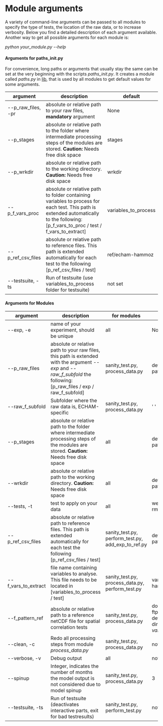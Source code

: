 # Module arguments
A variety of command-line arguments can be passed to all modules to specify the type of tests, the location of the raw data, or to increase verbosity.
Below you find a detailed description of each argument available.
Another way to get all possible arguments for each module is:  

*python your_module.py --help*

#### Arguments for paths_init.py
For convenience, long paths or arguments that usually stay the same can be set at the very beginning with the scripts *paths_init.py*.
It creates a module called *paths.py* in [lib](../lib), that is used by all modules to get default values for some arguments.

|argument|description|default| 
|---|---|---|
|--p_raw_files, -pr|absolute or relative path to your raw files, **mandatory** argument|None|
|--p_stages|absolute or relative path to the folder where intermediate processing steps of the modules are stored. **Caution:** Needs free disk space |stages|
|--p_wrkdir|absolute or relative path to the working directory. **Caution:** Needs free disk space |wrkdir|
|--p_f_vars_proc|absolute or relative path to folder containing variables to process for each test. This path is extended automatically to the following: [p_f_vars_to_proc / test / f_vars_to_extract]|variables_to_process|
|--p_ref_csv_files|absolute or relative path to reference files. This path is extended automatically for each test to the following [p_ref_csv_files / test]|ref/echam-hammoz|
|--testsuite, -ts | Run of testsuite (use variables_to_process folder for testsuite) | not set| 

#### Arguments for Modules

|argument|description   |for modules |default| 
|---|---|---|---|
|--exp, -e        |name of your experiment, should be unique|all | None |
|--p_raw_files  |absolute or relative path to your raw files, this path is extended with the argument *--exp* and *--raw_f_subfold* the following: [p_raw_files / exp / raw_f_subfold]  | sanity_test.py, process_data.py  | defined in paths.py  |
|--raw_f_subfold| Subfolder where the raw data is, ECHAM-specific | sanity_test.py, process_data.py | ' '|
|--p_stages  | absolute or relative path to the folder where intermediate processing steps of the modules are stored. **Caution:** Needs free disk space |all  | defined in paths.py  |
|--wrkdir| absolute or relative path to the working directory. **Caution:** Needs free disk space | all | defined in paths.py |
| --tests, -t| test to apply on your data|all| welch fldcor rmse emi|
|--p_ref_csv_files| absolute or relative path to reference files. This path is extended automatically for each test the following [p_ref_csv_files / test] | sanity_test.py, perform_test.py, add_exp_to_ref.py| defined in paths.py|
|--f_vars_to_extract | file name containing variables to analyse. This file needs to be located in [variables_to_process / test] | sanity_test.py, process_data.py, perform_test.py| vars_echam-hammoz.csv|
|--f_pattern_ref| absolute or relative path to a reference netCDF file for spatial correlation tests| sanity_test.py, process_data.py| download from ftp-server, link defined in directory of file *vars_to_extract*|
|--clean, -c| Redo all processing steps from module *process_data.py* | sanity_test.py, process_data.py | not set|
|--verbose, -v | Debug output | all | not set|
|--spinup| Integer, indicates the number of months the model output is not considered due to model spinup| sanity_test.py, process_data.py | 3|
|--testsuite, -ts | Run of testsuite (deactivates interactive parts, exit for bad testresults) |sanity_test.py, perform_test.py| not set| 

